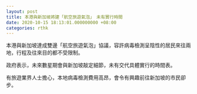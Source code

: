 ```yaml
---
layout: post
title: 本港與新加坡將建「航空旅遊氣泡」　未有實行時間
date: 2020-10-15 18:13:01.000000000 +08:00
categories: rthk
---
```


本港與新加坡達成雙邊「航空旅遊氣泡」協議，容許病毒檢測呈陰性的居民來往兩地，行程及往來目的都不受限制。

政府表示，未來數星期會與新加坡敲定細節，未有交代具體實行的時間表。

有旅遊業界人士擔心，本地病毒檢測費用高昂，會令有興趣前往新加坡的市民卻步。
